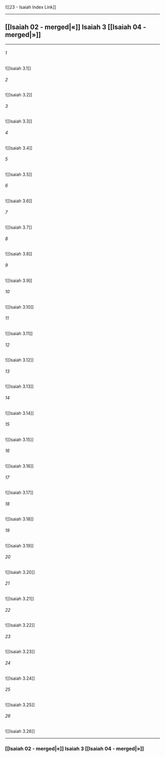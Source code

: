 ![[23 - Isaiah Index Link]]

---
##  [[Isaiah 02 - merged|«]] Isaiah 3 [[Isaiah 04 - merged|»]]

---

###### 1
![[Isaiah 3.1]] 

###### 2
![[Isaiah 3.2]] 

###### 3
![[Isaiah 3.3]] 

###### 4
![[Isaiah 3.4]]

###### 5 
![[Isaiah 3.5]] 

###### 6
![[Isaiah 3.6]] 

###### 7
![[Isaiah 3.7]] 

###### 8
![[Isaiah 3.8]] 

###### 9
![[Isaiah 3.9]] 

###### 10
![[Isaiah 3.10]] 

###### 11
![[Isaiah 3.11]] 

###### 12
![[Isaiah 3.12]]

###### 13
![[Isaiah 3.13]] 

###### 14
![[Isaiah 3.14]] 

###### 15
![[Isaiah 3.15]]

###### 16
![[Isaiah 3.16]] 

###### 17
![[Isaiah 3.17]]

###### 18
![[Isaiah 3.18]] 

###### 19
![[Isaiah 3.19]] 

###### 20
![[Isaiah 3.20]]

###### 21
![[Isaiah 3.21]] 

###### 22
![[Isaiah 3.22]] 

###### 23
![[Isaiah 3.23]] 

###### 24
![[Isaiah 3.24]]

###### 25
![[Isaiah 3.25]] 

###### 26
![[Isaiah 3.26]] 

---
###  [[Isaiah 02 - merged|«]] Isaiah 3 [[Isaiah 04 - merged|»]]